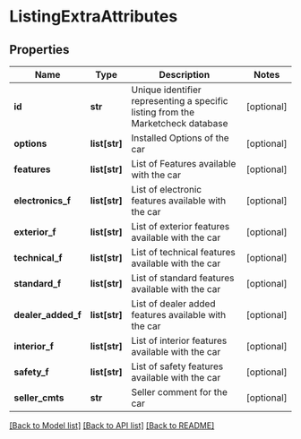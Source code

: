 # ListingExtraAttributes

## Properties
Name | Type | Description | Notes
------------ | ------------- | ------------- | -------------
**id** | **str** | Unique identifier representing a specific listing from the Marketcheck database | [optional] 
**options** | **list[str]** | Installed Options of the car | [optional] 
**features** | **list[str]** | List of Features available with the car | [optional] 
**electronics_f** | **list[str]** | List of electronic features available with the car | [optional] 
**exterior_f** | **list[str]** | List of exterior features available with the car | [optional] 
**technical_f** | **list[str]** | List of technical features available with the car | [optional] 
**standard_f** | **list[str]** | List of standard features available with the car | [optional] 
**dealer_added_f** | **list[str]** | List of dealer added features available with the car | [optional] 
**interior_f** | **list[str]** | List of interior features available with the car | [optional] 
**safety_f** | **list[str]** | List of safety features available with the car | [optional] 
**seller_cmts** | **str** | Seller comment for the car | [optional] 

[[Back to Model list]](../README.md#documentation-for-models) [[Back to API list]](../README.md#documentation-for-api-endpoints) [[Back to README]](../README.md)


